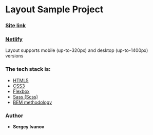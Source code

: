 # Layout Sample Project

### [Site link](https://github.com/HomeItsGood/my__first-project/tree/main)
### [Netlify](https://stately-bienenstitch-990b7a.netlify.app)
Layout supports mobile (up-to-320px) and desktop (up-to-1400px) versions

### The tech stack is:

- [HTML5](https://en.wikipedia.org/wiki/HTML5)
- [CSS3](https://en.wikipedia.org/wiki/Cascading_Style_Sheets)
- [Flexbox](https://en.wikipedia.org/wiki/CSS_Flexible_Box_Layout)
- [Sass (Scss)](https://sass-lang.com/)
- [BEM methodology](https://en.bem.info/methodology/)

### Author

- **Sergey Ivanov**
